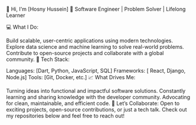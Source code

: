 👋 Hi, I'm [Hosny Hussein]
🚀 Software Engineer | Problem Solver | Lifelong Learner

💻 What I Do:

Build scalable, user-centric applications using modern technologies.
Explore data science and machine learning to solve real-world problems.
Contribute to open-source projects and collaborate with a global community.
🔧 Tech Stack:

Languages: [Dart, Python, JavaScript, SQL]
Frameworks: [ React, Django, Node.js]
Tools: [Git, Docker, etc.]
📈 What Drives Me:

Turning ideas into functional and impactful software solutions.
Constantly learning and sharing knowledge with the developer community.
Advocating for clean, maintainable, and efficient code.
🌟 Let’s Collaborate:
Open to exciting projects, open-source contributions, or just a tech talk. Check out my repositories below and feel free to reach out!
